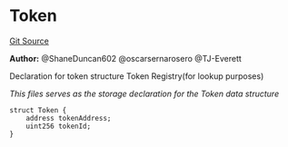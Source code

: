 # Token
[Git Source](https://github.com/thrackle-io/rules-protocol/blob/ca661487b49e5b916c4fa8811d6bdafbe530a6c8/src/application/TokenStorage.sol)

**Author:**
@ShaneDuncan602 @oscarsernarosero @TJ-Everett

Declaration for token structure
Token Registry(for lookup purposes)

*This files serves as the storage declaration for the Token data structure*


```solidity
struct Token {
    address tokenAddress;
    uint256 tokenId;
}
```


